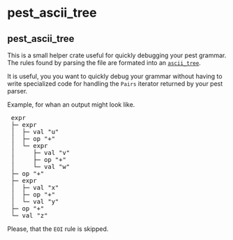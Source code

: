 # pest_ascii_tree

## pest_ascii_tree

This is a small helper crate useful for quickly debugging your pest
grammar.
The rules found by parsing the file are formated into an
[`ascii_tree`].

It is useful, you you want to quickly debug your grammar without
having to write specialized code for handling the `Pairs` iterator
returned by your pest parser.

Example, for whan an output might look like.
<pre>
 expr
 ├─ expr
 │  ├─ val "u"
 │  ├─ op "+"
 │  └─ expr
 │     ├─ val "v"
 │     ├─ op "+"
 │     └─ val "w"
 ├─ op "+"
 ├─ expr
 │  ├─ val "x"
 │  ├─ op "+"
 │  └─ val "y"
 ├─ op "+"
 └─ val "z"
</pre>

Please, that the `EOI` rule is skipped.

[`ascii_tree`]: ../ascii_tree/index.html
